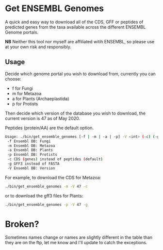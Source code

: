 # Get ENSEMBL Genomes
A quick and easy way to download all of the CDS, GFF or peptides of predicted genes from the taxa available across the different ENSEMBL Genome portals.

**NB** Neither this tool nor myself are affiliated witih ENSEMBL, so please use at your own risk and responsibly.

## Usage
Decide which genome portal you wish to download from, currently you can choose:
 * f for Fungi
 * m for Metazoa
 * a for Plants (Archaeplastida)
 * p for Protists
 
 Then decide which version of the database you wish to download, the current version is 47 as of May 2020.
 
 Peptides (protein/AA) are the default option.
 
```bash
Usage: ./bin/get_ensemble_genomes [-f | -m | -a | -p] -V <int> (-c) (-g)
 -f Ensembl DB: Fungi
 -m Ensembl DB: Metazoa
 -a Ensembl DB: Plants
 -p Ensembl DB: Protists
 -c CDS (genes) instead of peptides (default)
 -g GFF3 instead of FASTA
 -V Ensembl DB: Version
```

For example, to download the CDS for Metazoa:
```bash
./bin/get_ensemble_genomes -m -V 47 -c
```

or to download the gff3 files for Plants:
```bash
./bin/get_ensemble_genomes -p -V 47 -g
```

# Broken?
Sometimes names change or names are slightly different in the table than they are on the ftp, let me know and I'll update to catch the exceptions.
